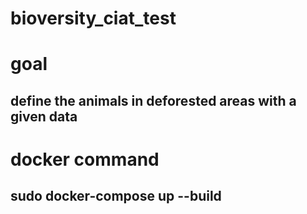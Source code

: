 # bioversity_ciat_test

# goal

## define the animals in deforested areas with a given data 

# docker command

## sudo docker-compose up --build

